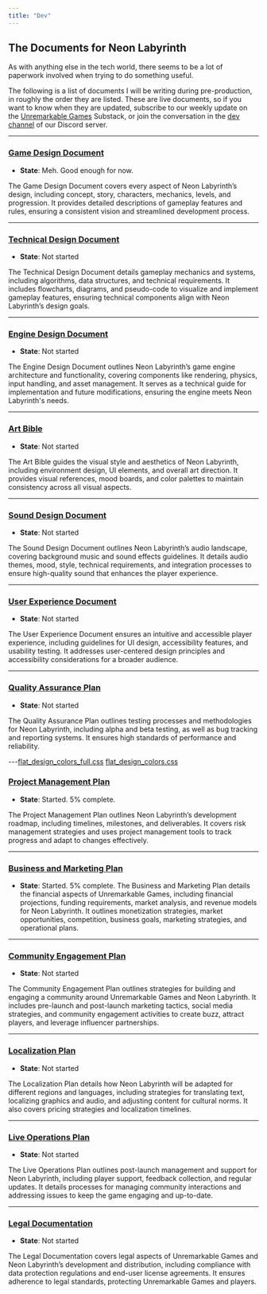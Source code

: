 ```yaml
---
title: "Dev"
---
```


## The Documents for Neon Labyrinth

As with anything else in the tech world, there seems to be a lot of paperwork involved when trying to do something useful.

The following is a list of documents I will be writing during pre-production, in roughly the order they are listed. These are live documents, so if you want to know when they are updated, subscribe to our weekly update on the [Unremarkable Games](https://unremarkablegames.substack.com) Substack, or join the conversation in the [dev channel](https://discord.com/channels/1263683765406924943/1263683837196505201) of our Discord server.

---

### [Game Design Document](/dev/gdd)
- **State**: <span class="color-lt-green">Meh. Good enough for now.</span>

The Game Design Document covers every aspect of Neon Labyrinth’s design, including concept, story, characters, mechanics, levels, and progression. It provides detailed descriptions of gameplay features and rules, ensuring a consistent vision and streamlined development process.

---

### [Technical Design Document](/dev/tdd)
- **State**: <span class="color-lt-purple">Not started</span>

The Technical Design Document details gameplay mechanics and systems, including algorithms, data structures, and technical requirements. It includes flowcharts, diagrams, and pseudo-code to visualize and implement gameplay features, ensuring technical components align with Neon Labyrinth’s design goals.

---

### [Engine Design Document](/dev/edd)
- **State**: <span class="color-lt-purple">Not started</span>

The Engine Design Document outlines Neon Labyrinth’s game engine architecture and functionality, covering components like rendering, physics, input handling, and asset management. It serves as a technical guide for implementation and future modifications, ensuring the engine meets Neon Labyrinth's needs.

---

### [Art Bible](/dev/art_bible)
- **State**: <span class="color-lt-purple">Not started</span>

The Art Bible guides the visual style and aesthetics of Neon Labyrinth, including environment design, UI elements, and overall art direction. It provides visual references, mood boards, and color palettes to maintain consistency across all visual aspects.

---

### [Sound Design Document](/dev/sdd)
- **State**: <span class="color-lt-purple">Not started</span>

The Sound Design Document outlines Neon Labyrinth’s audio landscape, covering background music and sound effects guidelines. It details audio themes, mood, style, technical requirements, and integration processes to ensure high-quality sound that enhances the player experience.

---

### [User Experience Document](/dev/uxd)
- **State**: <span class="color-lt-purple">Not started</span>

The User Experience Document ensures an intuitive and accessible player experience, including guidelines for UI design, accessibility features, and usability testing. It addresses user-centered design principles and accessibility considerations for a broader audience.

---

### [Quality Assurance Plan](/dev/qap)
- **State**: <span class="color-lt-purple">Not started</span>

The Quality Assurance Plan outlines testing processes and methodologies for Neon Labyrinth, including alpha and beta testing, as well as bug tracking and reporting systems. It ensures high standards of performance and reliability.

---[flat_design_colors_full.css](..%2F..%2F..%2FDownloads%2Fflat-design-colors-css%2Fflat_design_colors_full.css)
[flat_design_colors.css](..%2F..%2F..%2FDownloads%2Fflat-design-colors-css%2Fflat_design_colors.css)

### [Project Management Plan](/dev/pmp)
- **State**: <span class="color-lt-orange">Started. 5% complete.</span>

The Project Management Plan outlines Neon Labyrinth’s development roadmap, including timelines, milestones, and deliverables. It covers risk management strategies and uses project management tools to track progress and adapt to changes effectively.

---

### [Business and Marketing Plan](/dev/bmp)
- **State**: <span class="color-lt-orange">Started. 5% complete.</span>
The Business and Marketing Plan details the financial aspects of Unremarkable Games, including financial projections, funding requirements, market analysis, and revenue models for Neon Labyrinth. It outlines monetization strategies, market opportunities, competition, business goals, marketing strategies, and operational plans.

---

### [Community Engagement Plan](/dev/cep)
- **State**: <span class="color-lt-purple">Not started</span>

The Community Engagement Plan outlines strategies for building and engaging a community around Unremarkable Games and Neon Labyrinth. It includes pre-launch and post-launch marketing tactics, social media strategies, and community engagement activities to create buzz, attract players, and leverage influencer partnerships.

---

### [Localization Plan](/dev/loc)
- **State**: <span class="color-lt-purple">Not started</span>

The Localization Plan details how Neon Labyrinth will be adapted for different regions and languages, including strategies for translating text, localizing graphics and audio, and adjusting content for cultural norms. It also covers pricing strategies and localization timelines.

---

### [Live Operations Plan](/dev/lop)
- **State**: <span class="color-lt-purple">Not started</span>

The Live Operations Plan outlines post-launch management and support for Neon Labyrinth, including player support, feedback collection, and regular updates. It details processes for managing community interactions and addressing issues to keep the game engaging and up-to-date.

---

### [Legal Documentation](/dev/legal)
- **State**: <span class="color-lt-purple">Not started</span>

The Legal Documentation covers legal aspects of Unremarkable Games and Neon Labyrinth’s development and distribution, including compliance with data protection regulations and end-user license agreements. It ensures adherence to legal standards, protecting Unremarkable Games and players.
